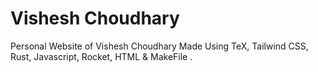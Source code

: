 # Vishesh Choudhary
Personal Website of Vishesh Choudhary Made Using TeX, Tailwind CSS, Rust, Javascript, Rocket, HTML & MakeFile .
